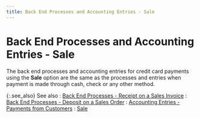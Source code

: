 ```yaml
---
title: Back End Processes and Accounting Entries - Sale
---
```


# Back End Processes and Accounting Entries - Sale


The back end processes and accounting entries for credit card payments  using the **Sale** option are the  same as the processes and entries when payment is made through cash, check  or any other method.


{:.see_also}
See also
: [Back  End Processes - Receipt on a Sales Invoice]({{site.sp_baseurl}}/sales-docs/sales-orders/so-proc/pmts-refunds/pmts-on-so/rcpt-dlg/back_end_processes_receipt_on_a_sales_invoice.html)
: [Back  End Processes - Deposit on a Sales Order]({{site.sp_baseurl}}/sales-docs/sales-orders/so-proc/pmts-refunds/pmts-on-so/rcpt-dlg/back_end_processes_deposit_received_on_a_sales_order.html)
: [Accounting Entries  - Payments from Customers]({{site.sp_baseurl}}/sales-docs/sales-orders/so-proc/pmts-refunds/pmts-on-so/rcpt-dlg/accounting_entries.html)
: [Sale]({{site.sp_baseurl}}/sales-docs/sales-orders/so-proc/pmts-refunds/cc-pmts/cc-verify/sale-details/sale_details_credit_card_sales.html)
